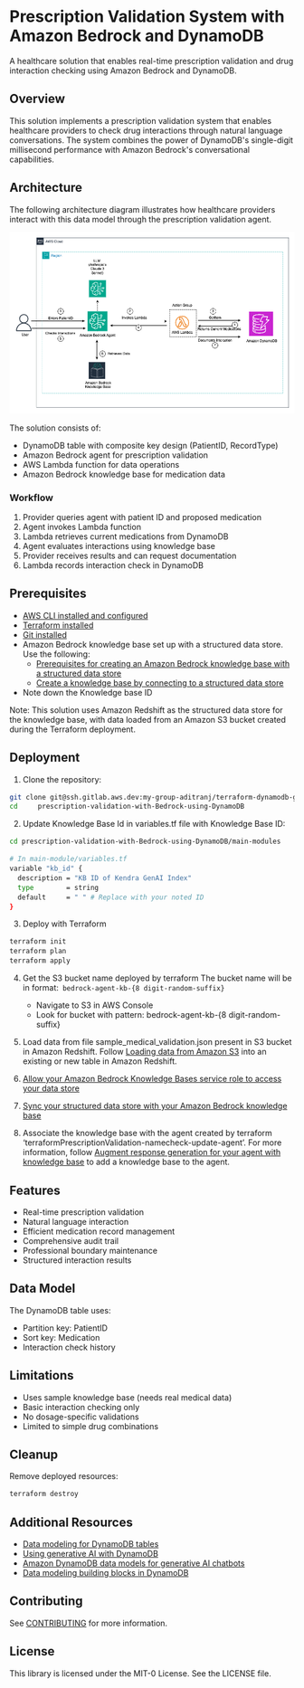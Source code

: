 # Prescription Validation System with Amazon Bedrock and DynamoDB

A healthcare solution that enables real-time prescription validation and drug interaction checking using Amazon Bedrock and DynamoDB.

## Overview

This solution implements a prescription validation system that enables healthcare providers to check drug interactions through natural language conversations. The system combines the power of DynamoDB's single-digit millisecond performance with Amazon Bedrock's conversational capabilities.

## Architecture

The following architecture diagram illustrates how healthcare providers interact with this data model through the prescription validation agent.

![Architecture Diagram](image.png)

The solution consists of:
- DynamoDB table with composite key design (PatientID, RecordType)
- Amazon Bedrock agent for prescription validation
- AWS Lambda function for data operations
- Amazon Bedrock knowledge base for medication data

### Workflow
1. Provider queries agent with patient ID and proposed medication
2. Agent invokes Lambda function
3. Lambda retrieves current medications from DynamoDB
4. Agent evaluates interactions using knowledge base
5. Provider receives results and can request documentation
6. Lambda records interaction check in DynamoDB

## Prerequisites

- [AWS CLI installed and configured](https://docs.aws.amazon.com/cli/latest/userguide/getting-started-install.html)
- [Terraform installed](https://developer.hashicorp.com/terraform/tutorials/aws-get-started/install-cli)
- [Git installed](https://git-scm.com/downloads)
- Amazon Bedrock knowledge base set up with a structured data store. Use the following:
  - [Prerequisites for creating an Amazon Bedrock knowledge base with a structured data store](https://docs.aws.amazon.com/bedrock/latest/userguide/knowledge-base-prereq-structured.html)
  - [Create a knowledge base by connecting to a structured data store](https://docs.aws.amazon.com/bedrock/latest/userguide/knowledge-base-structured-create.html)
- Note down the Knowledge base ID

Note: This solution uses Amazon Redshift as the structured data store for the knowledge base, with data loaded from an Amazon S3 bucket created during the Terraform deployment.


## Deployment

1. Clone the repository:
```bash
git clone git@ssh.gitlab.aws.dev:my-group-aditranj/terraform-dynamodb-genai-blog.git
cd     prescription-validation-with-Bedrock-using-DynamoDB
```

2. Update Knowledge Base Id in variables.tf file with Knowledge Base ID:
```bash
cd prescription-validation-with-Bedrock-using-DynamoDB/main-modules
```

```bash
# In main-module/variables.tf
variable "kb_id" {
  description = "KB ID of Kendra GenAI Index"
  type        = string
  default     = " " # Replace with your noted ID 
}
```

3. Deploy with Terraform
```bash
terraform init
terraform plan
terraform apply
```

4. Get the S3 bucket name deployed by terraform The bucket name will be in format:` bedrock-agent-kb-{8 digit-random-suffix}`
   - Navigate to S3 in AWS Console
    - Look for bucket with pattern: bedrock-agent-kb-{8 digit-random-suffix}

5.	Load data from file sample_medical_validation.json present in S3 bucket in Amazon Redshift. Follow [Loading data from Amazon S3](https://docs.aws.amazon.com/redshift/latest/mgmt/query-editor-v2-loading-data.html) into an existing or new table in Amazon Redshift.

6.	[Allow your Amazon Bedrock Knowledge Bases service role to access your data store](https://docs.aws.amazon.com/bedrock/latest/userguide/knowledge-base-prereq-structured-db-access.html)

7.	[Sync your structured data store with your Amazon Bedrock knowledge base](https://docs.aws.amazon.com/bedrock/latest/userguide/kb-data-source-structured-sync-ingest.html)

8. Associate the knowledge base with the agent created by terraform ‘terraformPrescriptionValidation-namecheck-update-agent’. For more information, follow [Augment response generation for your agent with knowledge base](https://docs.aws.amazon.com/bedrock/latest/userguide/agents-kb-add.html) to add a knowledge base to the agent.

## Features

- Real-time prescription validation
- Natural language interaction
- Efficient medication record management
- Comprehensive audit trail
- Professional boundary maintenance
- Structured interaction results

## Data Model

The DynamoDB table uses:
- Partition key: PatientID
- Sort key: Medication
- Interaction check history

## Limitations

- Uses sample knowledge base (needs real medical data)
- Basic interaction checking only
- No dosage-specific validations
- Limited to simple drug combinations

## Cleanup

Remove deployed resources:
```bash
terraform destroy
```

## Additional Resources

- [Data modeling for DynamoDB tables](https://docs.aws.amazon.com/amazondynamodb/latest/developerguide/data-modeling.html)
- [Using generative AI with DynamoDB](https://docs.aws.amazon.com/amazondynamodb/latest/developerguide/ddb-ai-integration.html)
- [Amazon DynamoDB data models for generative AI chatbots](https://aws.amazon.com/blogs/database/amazon-dynamodb-data-models-for-generative-ai-chatbots/)
- [Data modeling building blocks in DynamoDB](https://docs.aws.amazon.com/amazondynamodb/latest/developerguide/data-modeling-blocks.html)


## Contributing

See [CONTRIBUTING](CONTRIBUTING.md#security-issue-notifications) for more information.

## License
This library is licensed under the MIT-0 License. See the LICENSE file.

